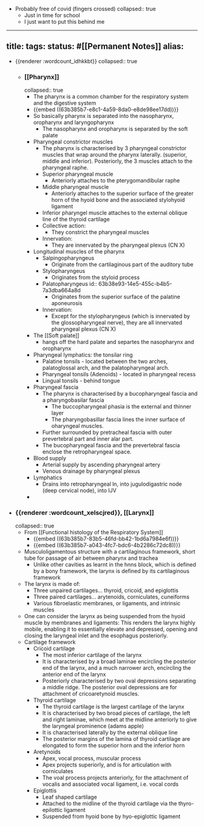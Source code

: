 - Probably free of covid (fingers crossed)
  collapsed:: true
	- Just in time for school
	- I just want to put this behind me
- ---
  title:
  tags:
  status: #[[Permanent Notes]] 
  alias:
  ---
- {{renderer :wordcount_idhkkbt}}
  collapsed:: true
	- ### [[Pharynx]]
	  collapsed:: true
		- The pharynx is a common chamber for the respiratory system and the digestive system
		- {{embed ((63b385b7-e8c1-4a59-8da0-e8de98ee17dd))}}
		- So basically pharynx is separated into the nasopharynx, oropharynx and laryngopharynx
			- The nasopharynx and oropharynx is separated by the soft palate
		- Pharyngeal constrictor muscles
			- The pharynx is characterised by 3 pharyngeal constrictor muscles that wrap around the pharynx laterally. (superior, middle and inferior). Posteriorly, the 3 muscles attach to the pharyngeal raphe.
			- Superior pharyngeal muscle
				- Anteriorly attaches to the pterygomandibular raphe
			- Middle pharyngeal muscle
				- Anteriorly attaches to the superior surface of the greater horn of the hyoid bone and the associated stylohyoid ligament
			- Inferior pharyngel muscle attaches to the external oblique line of the thyroid cartilage
			- Collective action:
				- They constrict the pharyngeal muscles
			- Innervation:
				- They are innervated by the pharyngeal plexus (CN X)
		- Longitudinal muscles of the pharynx
			- Salpingopharyngeus
				- Originate from the cartilaginous part of the auditory tube
			- Stylopharyngeus
				- Originates from the styloid process
			- Palatopharyngeus
			  id:: 63b38e93-14e5-455c-b4b5-7a3dba664a8d
				- Originates from the superior surface of the palatine aponeurosis
			- Innervation:
				- Except for the stylopharyngeus (which is innervated by the glossopharyngeal nerve), they are all innervated pharyngeal plexus (CN X)
		- The [[Soft palate]]
			- hangs off the hard palate and separtes the nasopharynx and oropharynx
		- Pharyngeal lymphatics: the tonsilar ring
			- Palatine tonsils - located between the two arches, palatoglossal arch, and the palatopharyngeal arch.
			- Pharyngeal tonsils (Adenoids) - located in pharyngeal recess
			- Lingual tonsils - behind tongue
		- Pharyngeal fascia
			- The pharynx is characterised by a bucopharyngeal fascia and a pharyngobasilar fascia
				- The buccopharyngeal phasia is the external and thinner layer
				- The pharyngobasillar fascia lines the inner surface of oharyngeal muscles.
			- Further surrounded by pretracheal fascia with outer prevertebral part and inner alar part.
			- The bucopharyngeal fascia and the prevertebral fascia enclose the retropharyngeal space.
		- Blood supply
			- Arterial supply by ascending pharyngeal artery
			- Venous drainage by pharyngeal plexus
		- Lymphatics
			- Drains into retropharyngeal ln, into jugulodigastric node (deep cervical node), into IJV
		-
- ### {{renderer :wordcount_xelscjred}}, [[Larynx]]
  collapsed:: true
	- From [[Functional histology of the Respiratory System]]
		- {{embed ((63b385b7-83b5-46fd-bb42-1bd6a7984e6f))}}
		- {{embed ((63b385b7-a043-4fc7-bdc6-4b2286c72dc8))}}
	- Musculoligamentous structure with a cartilaginous framework, short tube for passage of air between pharynx and trachea
		- Unlike other cavities as learnt in the hnns block, which is defined by a bony framework, the larynx is defined by its cartilaginous framework
	- The larynx is made of:
		- Three unpaired cartilages... thyroid, cricoid, and epiglottis
		- Three paired cartilages... arytenoids, corniculates, cuneiforms
		- Various fibroelastic membranes, or ligaments, and intrinsic muscles
	- One can consider the larynx as being suspended from the hyoid muscle by membranes and ligaments: This renders the larynx highly mobile, enabling it to essentially elevate and depressed, opening and closing the laryngeal inlet and the esophagus posteriorly.
	- Cartilage framework
		- Cricoid cartilage
			- The most inferior cartilage of the larynx
			- It is characterised by a broad laminae encircling the posterior end of the larynx, and a much narrower arch, encircling the anterior end of the larynx
			- Posteriorly characterised by two oval depressions separating a middle ridge. The posterior oval depressions are for attachment of cricoaretynoid muscles.
		- Thyroid cartilage
			- The thyroid cartilage is the largest cartilage of the larynx
			- It is characterised by two broad pieces of cartilage, the left and right laminae, which meet at the midline anteriorly to give the laryngeal prominence (adams apple)
			- It is characterised laterally by the external oblique line
			- The posterior margins of the lamina of thyroid cartilage are elongated to form the superior horn and the inferior horn
		- Aretynoids
			- Apex, vocal process, muscular process
			- Apex projects superiorly, and is for articulation with corniculates
			- The voal process projects anteriorly, for the attachment of vocalis and associated vocal ligament, i.e. vocal cords
		- Epiglottis
			- Leaf shaped cartilage
			- Attached to the midline of the thyroid cartilage via the thyro-epilottic ligament
			- Suspended from hyoid bone by hyo-epiglottic ligament